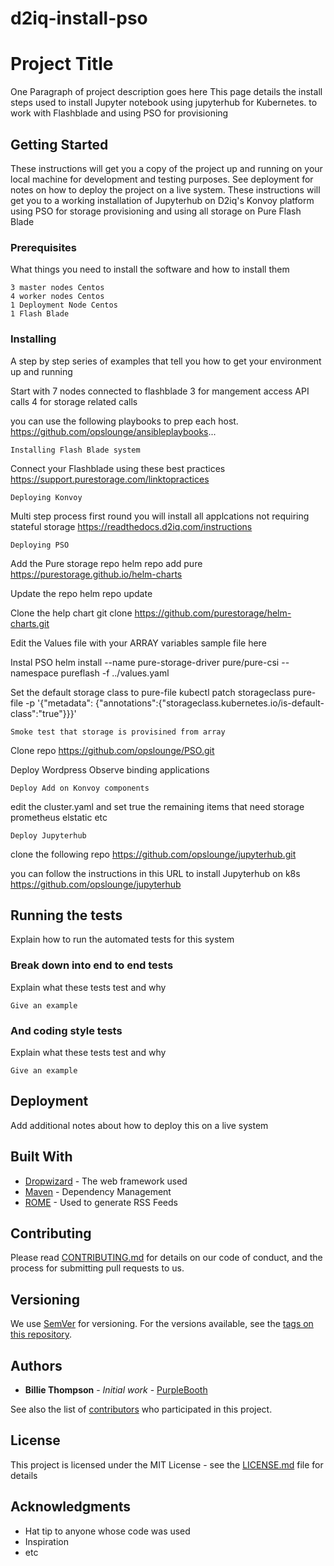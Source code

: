 # d2iq-install-pso

# Project Title

One Paragraph of project description goes here
This page details the install steps used to install Jupyter notebook using jupyterhub for Kubernetes. to work with Flashblade and using PSO for 
provisioning

## Getting Started

These instructions will get you a copy of the project up and running on your local machine for development and testing purposes. See deployment for notes on how to deploy the project on a live system.
These instructions will get you to a working installation of Jupyterhub on D2iq's Konvoy platform using PSO for storage provisioning and using all
storage on Pure Flash Blade


### Prerequisites

What things you need to install the software and how to install them

```
3 master nodes Centos
4 worker nodes Centos
1 Deployment Node Centos
1 Flash Blade

```

### Installing

A step by step series of examples that tell you how to get your environment up and running

Start with 7 nodes connected to flashblade
3 for mangement access API calls 
4 for storage related calls

you can use the following playbooks to prep each host. 
https://github.com/opslounge/ansibleplaybooks...



```
Installing Flash Blade system
```

Connect your Flashblade using these best practices
https://support.purestorage.com/linktopractices


```
Deploying Konvoy
```

Multi step process first round you will install all applcations not requiring stateful storage
https://readthedocs.d2iq.com/instructions

```
Deploying PSO
```

Add the Pure storage repo 
helm repo add pure https://purestorage.github.io/helm-charts

Update the repo
helm repo update

Clone the help chart
git clone https://github.com/purestorage/helm-charts.git

Edit the Values file with your ARRAY variables
sample file here

Instal PSO
helm install --name pure-storage-driver pure/pure-csi --namespace pureflash -f ../values.yaml

Set the default storage class to pure-file
kubectl patch storageclass pure-file -p '{"metadata": {"annotations":{"storageclass.kubernetes.io/is-default-class":"true"}}}'


```
Smoke test that storage is provisined from array
```

Clone repo
https://github.com/opslounge/PSO.git

Deploy Wordpress
Observe binding applications

```
Deploy Add on Konvoy components
```

edit the cluster.yaml and set true the remaining items that need storage
prometheus
elstatic
etc

```
Deploy Jupyterhub
```

clone the following repo
https://github.com/opslounge/jupyterhub.git

you can follow the instructions in this URL to install Jupyterhub on k8s
https://github.com/opslounge/jupyterhub


## Running the tests

Explain how to run the automated tests for this system

### Break down into end to end tests

Explain what these tests test and why

```
Give an example
```

### And coding style tests

Explain what these tests test and why

```
Give an example
```

## Deployment

Add additional notes about how to deploy this on a live system

## Built With

* [Dropwizard](http://www.dropwizard.io/1.0.2/docs/) - The web framework used
* [Maven](https://maven.apache.org/) - Dependency Management
* [ROME](https://rometools.github.io/rome/) - Used to generate RSS Feeds

## Contributing

Please read [CONTRIBUTING.md](https://gist.github.com/PurpleBooth/b24679402957c63ec426) for details on our code of conduct, and the process for submitting pull requests to us.

## Versioning

We use [SemVer](http://semver.org/) for versioning. For the versions available, see the [tags on this repository](https://github.com/your/project/tags). 

## Authors

* **Billie Thompson** - *Initial work* - [PurpleBooth](https://github.com/PurpleBooth)

See also the list of [contributors](https://github.com/your/project/contributors) who participated in this project.

## License

This project is licensed under the MIT License - see the [LICENSE.md](LICENSE.md) file for details

## Acknowledgments

* Hat tip to anyone whose code was used
* Inspiration
* etc


